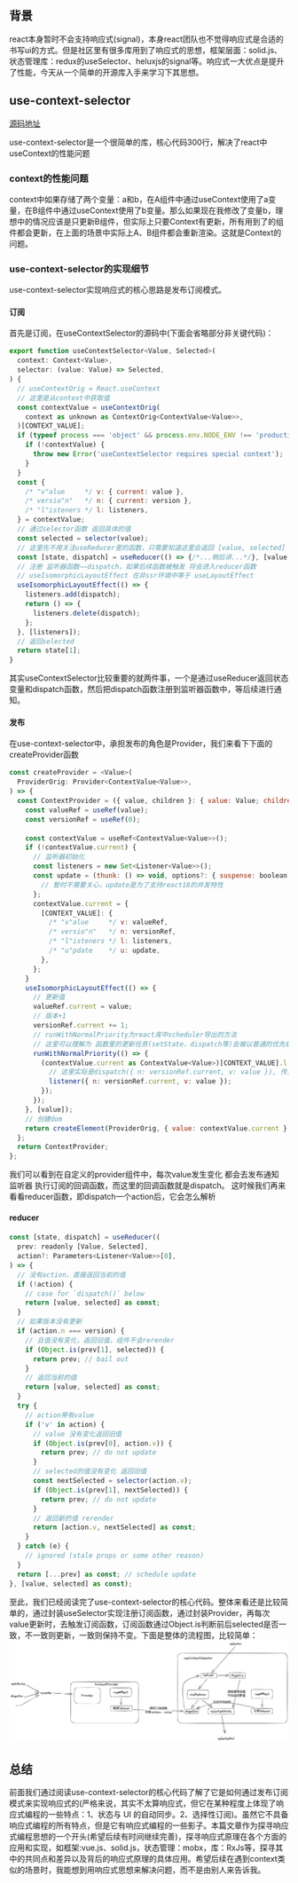 ## 背景

react本身暂时不会支持响应式(signal)，本身react团队也不觉得响应式是合适的书写ui的方式。但是社区里有很多库用到了响应式的思想，框架层面：solid.js、状态管理库：redux的useSelector、heluxjs的signal等。响应式一大优点是提升了性能，今天从一个简单的开源库入手来学习下其思想。

## use-context-selector

[源码地址](https://github.com/dai-shi/use-context-selector/blob/HEAD/src/index.ts)

use-context-selector是一个很简单的库，核心代码300行，解决了react中useContext的性能问题

### context的性能问题

context中如果存储了两个变量：a和b，在A组件中通过useContext使用了a变量，在B组件中通过useContext使用了b变量。那么如果现在我修改了变量b，理想中的情况应该是只更新B组件，但实际上只要Context有更新，所有用到了的组件都会更新，在上面的场景中实际上A、B组件都会重新渲染。这就是Context的问题。

### use-context-selector的实现细节
use-context-selector实现响应式的核心思路是发布订阅模式。
#### 订阅
首先是订阅，在useContextSelector的源码中(下面会省略部分非关键代码)：
```javascript
export function useContextSelector<Value, Selected>(
  context: Context<Value>,
  selector: (value: Value) => Selected,
) {
  // useContextOrig = React.useContext
  // 这里是从context中获取值
  const contextValue = useContextOrig(
    context as unknown as ContextOrig<ContextValue<Value>>,
  )[CONTEXT_VALUE];
  if (typeof process === 'object' && process.env.NODE_ENV !== 'production') {
    if (!contextValue) {
      throw new Error('useContextSelector requires special context');
    }
  }
  const {
    /* "v"alue     */ v: { current: value },
    /* versio"n"   */ n: { current: version },
    /* "l"isteners */ l: listeners,
  } = contextValue;
  // 通过selector函数 返回具体的值
  const selected = selector(value);
  // 这里先不用关注useReducer里的函数，只需要知道这里会返回 [value, selected] 和 dispatch函数
  const [state, dispatch] = useReducer(() => {/*...稍后讲...*/}, [value, selected] );
  // 注册 监听器函数——dispatch，如果后续函数被触发 将会进入reducer函数
  // useIsomorphicLayoutEffect 在非ssr环境中等于 useLayoutEffect
  useIsomorphicLayoutEffect(() => {
    listeners.add(dispatch);
    return () => {
      listeners.delete(dispatch);
    };
  }, [listeners]);
  // 返回selected
  return state[1];
}
```
其实useContextSelector比较重要的就两件事，一个是通过useReducer返回状态变量和dispatch函数，然后把dispatch函数注册到监听器函数中，等后续进行通知。

#### 发布
在use-context-selector中，承担发布的角色是Provider，我们来看下下面的createProvider函数
```javascript
const createProvider = <Value>(
  ProviderOrig: Provider<ContextValue<Value>>,
) => {
  const ContextProvider = ({ value, children }: { value: Value; children: ReactNode }) => {
    const valueRef = useRef(value);
    const versionRef = useRef(0);

    const contextValue = useRef<ContextValue<Value>>();
    if (!contextValue.current) {
      // 监听器初始化
      const listeners = new Set<Listener<Value>>();
      const update = (thunk: () => void, options?: { suspense: boolean }) => {
        // 暂时不需要关心，update是为了支持react18的并发特性
      };
      contextValue.current = {
        [CONTEXT_VALUE]: {
          /* "v"alue     */ v: valueRef,
          /* versio"n"   */ n: versionRef,
          /* "l"isteners */ l: listeners,
          /* "u"pdate    */ u: update,
        },
      };
    }
    useIsomorphicLayoutEffect(() => {
      // 更新值
      valueRef.current = value;
      // 版本+1
      versionRef.current += 1;
      // runWithNormalPriority为react库中scheduler导出的方法
      // 这里可以理解为 函数里的更新任务(setState、dispatch等)会被以普通的优先级添加到 react的scheduler队列中
      runWithNormalPriority(() => {
        (contextValue.current as ContextValue<Value>)[CONTEXT_VALUE].l.forEach((listener) => {
          // 这里实际是dispatch({ n: versionRef.current, v: value }), 传入了新的版本和值
          listener({ n: versionRef.current, v: value });
        });
      });
    }, [value]);
    // 创建dom
    return createElement(ProviderOrig, { value: contextValue.current }, children);
  };
  return ContextProvider;
};
```
我们可以看到在自定义的provider组件中，每次value发生变化 都会去发布通知 监听器 执行订阅的回调函数，而这里的回调函数就是dispatch。
这时候我们再来看看reducer函数，即dispatch一个action后，它会怎么解析
#### reducer
```javascript
const [state, dispatch] = useReducer((
  prev: readonly [Value, Selected],
  action?: Parameters<Listener<Value>>[0],
) => {
  // 没有action，直接返回当前的值
  if (!action) {
    // case for `dispatch()` below
    return [value, selected] as const;
  }
  // 如果版本没有更新
  if (action.n === version) {
    // 且值没有变化，返回旧值，组件不会rerender
    if (Object.is(prev[1], selected)) {
      return prev; // bail out
    }
    // 返回当前的值
    return [value, selected] as const;
  }
  try {
    // action带有value
    if ('v' in action) {
      // value 没有变化返回旧值
      if (Object.is(prev[0], action.v)) {
        return prev; // do not update
      }
      // selected的值没有变化 返回旧值
      const nextSelected = selector(action.v);
      if (Object.is(prev[1], nextSelected)) {
        return prev; // do not update
      }
      // 返回新的值 rerender
      return [action.v, nextSelected] as const;
    }
  } catch (e) {
    // ignored (stale props or some other reason)
  }
  return [...prev] as const; // schedule update
}, [value, selected] as const);
```
至此，我们已经阅读完了use-context-selector的核心代码。整体来看还是比较简单的，通过封装useSelector实现注册订阅函数，通过封装Provider，再每次value更新时，去触发订阅函数，订阅函数通过Object.is判断前后selected是否一致，不一致则更新，一致则保持不变。下面是整体的流程图，比较简单：
![Alt text](assets/useSelector%E5%9B%BE%E8%A7%A3.png)

## 总结
前面我们通过阅读use-context-selector的核心代码了解了它是如何通过发布订阅模式来实现响应式的(严格来说，其实不太算响应式，但它在某种程度上体现了响应式编程的一些特点：1、状态与 UI 的自动同步。2、选择性订阅)。虽然它不具备响应式编程的所有特点，但是它有响应式编程的一些影子。本篇文章作为探寻响应式编程思想的一个开头(希望后续有时间继续完善)，探寻响应式原理在各个方面的应用和实现，如框架:vue.js、solid.js，状态管理：mobx，库：RxJs等，探寻其中的共同点和差异以及背后的响应式原理的具体应用。希望后续在遇到context类似的场景时，我能想到用响应式思想来解决问题，而不是由别人来告诉我。